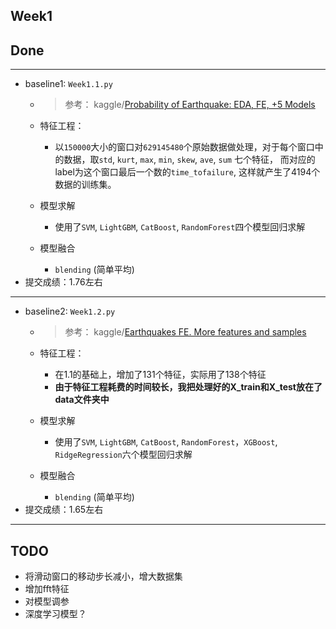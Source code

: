 Week1
---
## Done
---
- baseline1: `Week1.1.py`
  - > 参考： kaggle/[Probability of Earthquake: EDA, FE, +5 Models](https://www.kaggle.com/mjbahmani/probability-of-earthquake-eda-fe-5-models/notebook)    
  - 特征工程：
    - 以`150000`大小的窗口对`629145480`个原始数据做处理，对于每个窗口中的数据，取`std`, `kurt`, `max`, `min`, `skew`, `ave`, `sum` 七个特征， 而对应的label为这个窗口最后一个数的`time_tofailure`, 这样就产生了4194个数据的训练集。

  - 模型求解
    - 使用了`SVM`, `LightGBM`, `CatBoost`, `RandomForest`四个模型回归求解
  
  - 模型融合
    - `blending` (简单平均)
- 提交成绩：1.76左右
--- 
- baseline2: `Week1.2.py`
  - > 参考： kaggle/[Earthquakes FE. More features and samples](https://www.kaggle.com/artgor/earthquakes-fe-more-features-and-samples)
  
  - 特征工程：
    - 在1.1的基础上，增加了131个特征，实际用了138个特征
    - **由于特征工程耗费的时间较长，我把处理好的X_train和X_test放在了data文件夹中**
  - 模型求解
    - 使用了`SVM`, `LightGBM`, `CatBoost`, `RandomForest`，`XGBoost`, `RidgeRegression`六个模型回归求解
  
  - 模型融合
    - `blending` (简单平均)
- 提交成绩：1.65左右

---
## TODO
- 将滑动窗口的移动步长减小，增大数据集
- 增加fft特征
- 对模型调参
- 深度学习模型？